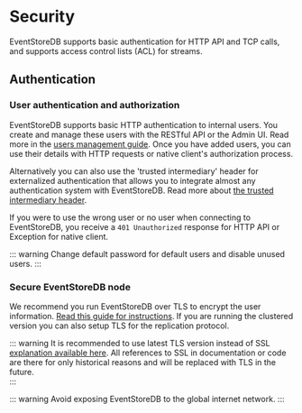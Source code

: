 # Security

EventStoreDB supports basic authentication for HTTP API and TCP calls, and supports access control lists (ACL) for streams.

## Authentication

### User authentication and authorization

EventStoreDB supports basic HTTP authentication to internal users. You create and manage these users with the RESTful API or the Admin UI. Read more in the [users management guide](/server/generated/v21.2/docs/http-api/api/README.md#create-a-user). Once you have added users, you can use their details with HTTP requests or native client's authorization process.

Alternatively you can also use the 'trusted intermediary' header for externalized authentication that allows you to integrate almost any authentication system with EventStoreDB. Read more about [the trusted intermediary header](/server/generated/v21.2/docs/security/trusted-intermediary.md).

If you were to use the wrong user or no user when connecting to EventStoreDB, you receive a `401 Unauthorized` response for HTTP API or Exception for native client.

::: warning
Change default password for default users and disable unused users. 
:::

### Secure EventStoreDB node

We recommend you run EventStoreDB over TLS to encrypt the user information. [Read this guide for instructions](/server/generated/v21.2/docs/security/ssl-linux.md). If you are running the clustered version you can also setup TLS for the replication protocol.

::: warning
It is recommended to use latest TLS version instead of SSL [explanation available here](https://en.wikipedia.org/wiki/Transport_Layer_Security#SSL_1.0,_2.0,_and_3.0). All references to SSL in documentation or code are there for only historical reasons and will be replaced with TLS in the future.  
:::

::: warning
Avoid exposing EventStoreDB to the global internet network. 
:::


